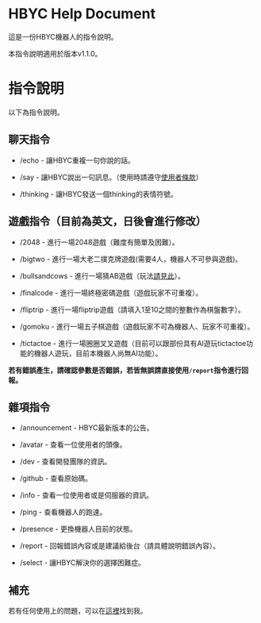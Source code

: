 # HBYC Help Document
這是一份HBYC機器人的指令說明。

本指令說明適用於版本v1.1.0。

# 指令說明
以下為指令說明。

## 聊天指令
* /echo - 讓HBYC重複一句你說的話。

* /say - 讓HBYC說出一句訊息。（使用時請遵守[使用者條款](./TeamofService-Tw.md)）

* /thinking - 讓HBYC發送一個thinking的表情符號。

## 遊戲指令（目前為英文，日後會進行修改）
* /2048 - 進行一場2048遊戲（難度有簡單及困難）。

* /bigtwo - 進行一場大老二撲克牌遊戲(需要4人，機器人不可參與遊戲)。

* /bullsandcows - 進行一場猜AB遊戲（玩法[請見此](https://zh.m.wikipedia.org/zh-tw/1A2B)）。

* /finalcode - 進行一場終極密碼遊戲（遊戲玩家不可重複）。

* /fliptrip - 進行一場fliptrip遊戲（請填入1至10之間的整數作為棋盤數字）。

* /gomoku - 進行一場五子棋遊戲（遊戲玩家不可為機器人、玩家不可重複）。

* /tictactoe - 進行一場圈圈叉叉遊戲（目前可以跟部份具有AI遊玩tictactoe功能的機器人遊玩，目前本機器人尚無AI功能）。

**若有錯誤產生，請確認參數是否錯誤，若皆無誤請直接使用`/report`指令進行回報。**

## 雜項指令
* /announcement - HBYC最新版本的公告。

* /avatar - 查看一位使用者的頭像。

* /dev - 查看開發團隊的資訊。

* /github - 查看原始碼。

* /info - 查看一位使用者或是伺服器的資訊。

* /ping - 查看機器人的跑速。

* /presence - 更換機器人目前的狀態。

* /report - 回報錯誤內容或是建議給後台（請具體說明錯誤內容）。

* /select - 讓HBYC解決你的選擇困難症。


## 補充
若有任何使用上的問題，可以在[這裡](https://discord.gg/J7X2nWXszp)找到我。